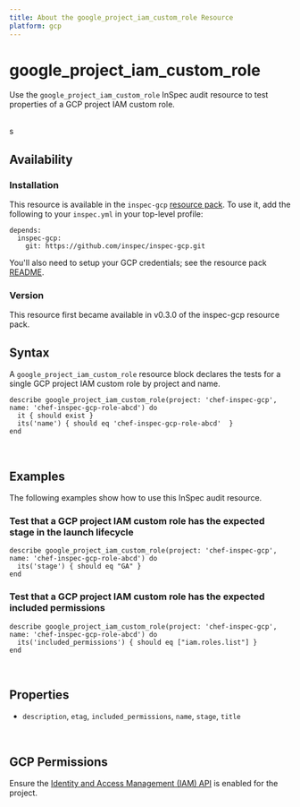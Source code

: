```yaml
---
title: About the google_project_iam_custom_role Resource
platform: gcp
---
```


# google\_project\_iam\_custom\_role

Use the `google_project_iam_custom_role` InSpec audit resource to test properties of a GCP project IAM custom role.

<br>s

## Availability

### Installation

This resource is available in the `inspec-gcp` [resource pack](https://www.inspec.io/docs/reference/glossary/#resource-pack).  To use it, add the following to your `inspec.yml` in your top-level profile:

    depends:
      inspec-gcp:
        git: https://github.com/inspec/inspec-gcp.git

You'll also need to setup your GCP credentials; see the resource pack [README](https://github.com/inspec/inspec-gcp#prerequisites).

### Version

This resource first became available in v0.3.0 of the inspec-gcp resource pack.

## Syntax

A `google_project_iam_custom_role` resource block declares the tests for a single GCP project IAM custom role by project and name.

    describe google_project_iam_custom_role(project: 'chef-inspec-gcp', name: 'chef-inspec-gcp-role-abcd') do
      it { should exist }
      its('name') { should eq 'chef-inspec-gcp-role-abcd'  }
    end

<br>

## Examples

The following examples show how to use this InSpec audit resource.

### Test that a GCP project IAM custom role has the expected stage in the launch lifecycle

    describe google_project_iam_custom_role(project: 'chef-inspec-gcp', name: 'chef-inspec-gcp-role-abcd') do
      its('stage') { should eq "GA" }
    end

### Test that a GCP project IAM custom role has the expected included permissions

    describe google_project_iam_custom_role(project: 'chef-inspec-gcp', name: 'chef-inspec-gcp-role-abcd') do
      its('included_permissions') { should eq ["iam.roles.list"] }
    end

<br>

## Properties

*  `description`, `etag`, `included_permissions`, `name`, `stage`, `title`

<br>


## GCP Permissions

Ensure the [Identity and Access Management (IAM) API](https://console.cloud.google.com/apis/library/iam.googleapis.com/) is enabled for the project.